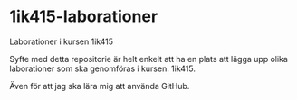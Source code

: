 1ik415-laborationer
===================

Laborationer i kursen 1ik415

Syfte med detta repositorie är helt enkelt att ha en plats att lägga upp olika laborationer
som ska genomföras i kursen: 1ik415.

Även för att jag ska lära mig att använda GitHub.